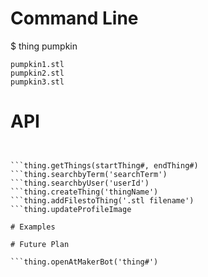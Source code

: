 # Command Line

$ thing pumpkin

	pumpkin1.stl
	pumpkin2.stl
	pumpkin3.stl


# API

```var thing = require('./irjs-thingiverse')


```thing.getThings(startThing#, endThing#)
```thing.searchbyTerm('searchTerm')
```thing.searchbyUser('userId')
```thing.createThing('thingName')
```thing.addFilestoThing('.stl filename')
```thing.updateProfileImage

# Examples

# Future Plan

```thing.openAtMakerBot('thing#')
